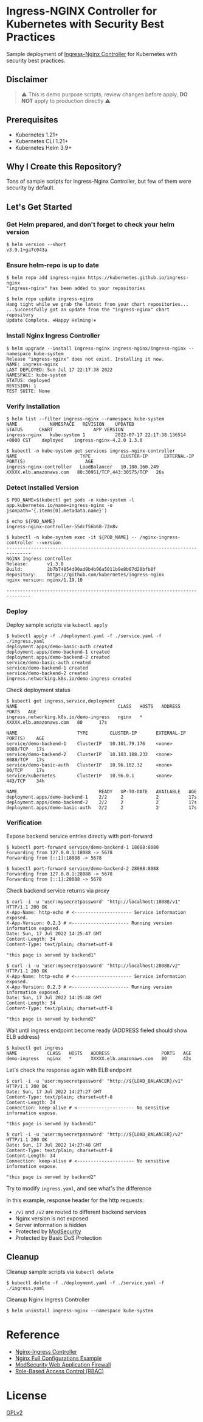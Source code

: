 # Ingress-NGINX Controller for Kubernetes with Security Best Practices

Sample deployment of [Ingress-Nginx Controller](https://kubernetes.github.io/ingress-nginx/) for Kubernetes with security best practices.

## Disclaimer

> :warning: This is demo purpose scripts, review changes before apply, **DO NOT** apply to production directly :warning:

## Prerequisites

- Kubernetes 1.21+
- Kubernetes CLI 1.21+
- Kubernetes Helm 3.9+

## Why I Create this Repository?

Tons of sample scripts for Ingress-Nginx Controller, but few of them were security by default.

## Let's Get Started

### Get Helm prepared, and don't forget to check your helm version

    $ helm version --short
    v3.9.1+ga7c043a

### Ensure helm-repo is up to date

    $ helm repo add ingress-nginx https://kubernetes.github.io/ingress-nginx
    "ingress-nginx" has been added to your repositories

    $ helm repo update ingress-nginx
    Hang tight while we grab the latest from your chart repositories...
    ...Successfully got an update from the "ingress-nginx" chart repository
    Update Complete. ⎈Happy Helming!⎈

### Install Nginx Ingress Controller

    $ helm upgrade --install ingress-nginx ingress-nginx/ingress-nginx --namespace kube-system
    Release "ingress-nginx" does not exist. Installing it now.
    NAME: ingress-nginx
    LAST DEPLOYED: Sun Jul 17 22:17:38 2022
    NAMESPACE: kube-system
    STATUS: deployed
    REVISION: 1
    TEST SUITE: None

### Verify Installation

    $ helm list --filter ingress-nginx --namespace kube-system
    NAME         	NAMESPACE  	REVISION	UPDATED                             	STATUS  	CHART              	APP VERSION
    ingress-nginx	kube-system	1       	2022-07-17 22:17:38.136514 +0800 CST	deployed	ingress-nginx-4.2.0	1.3.0

    $ kubectl -n kube-system get services ingress-nginx-controller
    NAME                       TYPE           CLUSTER-IP      EXTERNAL-IP               PORT(S)                      AGE
    ingress-nginx-controller   LoadBalancer   10.100.160.249  XXXXX.elb.amazonaws.com   80:30951/TCP,443:30575/TCP   26s

### Detect Installed Version

    $ POD_NAME=$(kubectl get pods -n kube-system -l app.kubernetes.io/name=ingress-nginx -o jsonpath='{.items[0].metadata.name}')

    $ echo ${POD_NAME}
    ingress-nginx-controller-55dcf56b68-72m8v

    $ kubectl -n kube-system exec -it ${POD_NAME} -- /nginx-ingress-controller --version
    -------------------------------------------------------------------------------
    NGINX Ingress controller
    Release:       v1.3.0
    Build:         2b7b74854d90ad9b4b96a5011b9e8b67d20bfb8f
    Repository:    https://github.com/kubernetes/ingress-nginx
    nginx version: nginx/1.19.10

    -------------------------------------------------------------------------------

### Deploy

Deploy sample scripts via `kubectl apply`

    $ kubectl apply -f ./deployment.yaml -f ./service.yaml -f ./ingress.yaml
    deployment.apps/demo-basic-auth created
    deployment.apps/demo-backend-1 created
    deployment.apps/demo-backend-2 created
    service/demo-basic-auth created
    service/demo-backend-1 created
    service/demo-backend-2 created
    ingress.networking.k8s.io/demo-ingress created

Check deployment status

    $ kubectl get ingress,service,deployment
    NAME                                     CLASS   HOSTS   ADDRESS                   PORTS   AGE
    ingress.networking.k8s.io/demo-ingress   nginx   *       XXXXX.elb.amazonaws.com   80      17s

    NAME                      TYPE        CLUSTER-IP       EXTERNAL-IP   PORT(S)    AGE
    service/demo-backend-1    ClusterIP   10.101.79.176    <none>        8088/TCP   17s
    service/demo-backend-2    ClusterIP   10.103.188.232   <none>        8088/TCP   17s
    service/demo-basic-auth   ClusterIP   10.96.102.32     <none>        80/TCP     17s
    service/kubernetes        ClusterIP   10.96.0.1        <none>        443/TCP    34h

    NAME                              READY   UP-TO-DATE   AVAILABLE   AGE
    deployment.apps/demo-backend-1    2/2     2            2           17s
    deployment.apps/demo-backend-2    2/2     2            2           17s
    deployment.apps/demo-basic-auth   2/2     2            2           17s

### Verification

Expose backend service entries directly with port-forward

    $ kubectl port-forward service/demo-backend-1 18088:8088
    Forwarding from 127.0.0.1:18088 -> 5678
    Forwarding from [::1]:18088 -> 5678

    $ kubectl port-forward service/demo-backend-2 28088:8088
    Forwarding from 127.0.0.1:28088 -> 5678
    Forwarding from [::1]:28088 -> 5678

Check backend service returns via proxy

    $ curl -i -u 'user:mysecretpassword' "http://localhost:18088/v1"
    HTTP/1.1 200 OK
    X-App-Name: http-echo # <--------------------- Service information exposed.
    X-App-Version: 0.2.3 # <--------------------- Running version information exposed.
    Date: Sun, 17 Jul 2022 14:25:47 GMT
    Content-Length: 34
    Content-Type: text/plain; charset=utf-8

    "this page is served by backend1"

    $ curl -i -u 'user:mysecretpassword' "http://localhost:28088/v2"
    HTTP/1.1 200 OK
    X-App-Name: http-echo # <--------------------- Service information exposed.
    X-App-Version: 0.2.3 # <--------------------- Running version information exposed.
    Date: Sun, 17 Jul 2022 14:25:48 GMT
    Content-Length: 34
    Content-Type: text/plain; charset=utf-8

    "this page is served by backend2"

Wait until ingress endpoint become ready (ADDRESS fieled should show ELB address)

    $ kubectl get ingress
    NAME           CLASS   HOSTS   ADDRESS                   PORTS   AGE
    demo-ingress   nginx   *       XXXXX.elb.amazonaws.com   80      42s

Let's check the response again with ELB endpoint

    $ curl -i -u 'user:mysecretpassword' "http://${LOAD_BALANCER}/v1"
    HTTP/1.1 200 OK
    Date: Sun, 17 Jul 2022 14:27:27 GMT
    Content-Type: text/plain; charset=utf-8
    Content-Length: 34
    Connection: keep-alive # <--------------------- No sensitive information expose.

    "this page is served by backend1"

    $ curl -i -u 'user:mysecretpassword' "http://${LOAD_BALANCER}/v2"
    HTTP/1.1 200 OK
    Date: Sun, 17 Jul 2022 14:27:48 GMT
    Content-Type: text/plain; charset=utf-8
    Content-Length: 34
    Connection: keep-alive # <--------------------- No sensitive information expose.

    "this page is served by backend2"

Try to modify `ingress.yaml`, and see what's the difference

In this example, response header for the http requests:

- `/v1` and `/v2` are routed to different backend services
- Nginx version is not exposed
- Server information is hidden
- Protected by [ModSecurity](https://modsecurity.org/)
- Protected by Basic DoS Protection

## Cleanup

Cleanup sample scripts via `kubectl delete`

    $ kubectl delete -f ./deployment.yaml -f ./service.yaml -f ./ingress.yaml

Cleanup Nginx Ingress Controller

    $ helm uninstall ingress-nginx --namespace kube-system

# Reference

- [Nginx-Ingress Controller](https://kubernetes.github.io/ingress-nginx/)
- [Nginx Full Configurations Example](https://www.nginx.com/resources/wiki/start/topics/examples/full/)
- [ModSecurity Web Application Firewall](https://kubernetes.github.io/ingress-nginx/user-guide/third-party-addons/modsecurity/)
- [Role-Based Access Control (RBAC)](https://kubernetes.io/docs/reference/access-authn-authz/rbac/)

# License

[GPLv2](LICENSE)
